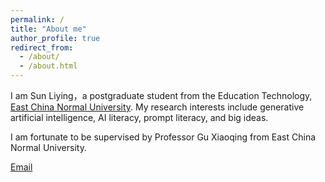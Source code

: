 ```yaml
---
permalink: /
title: "About me"
author_profile: true
redirect_from: 
  - /about/
  - /about.html
---
```


I am Sun Liying，a postgraduate student from the Education Technology, [East China Normal University](https://www.ecnu.edu.cn/). My research interests include generative artificial intelligence, AI literacy, prompt literacy, and big ideas.

I am fortunate to be supervised by Professor Gu Xiaoqing from East China Normal University.

[Email](mailto:51274108019@stu.ecnu.edu.cn) 
